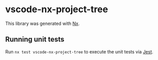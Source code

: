 # vscode-nx-project-tree

This library was generated with [Nx](https://nx.dev).

## Running unit tests

Run `nx test vscode-nx-project-tree` to execute the unit tests via [Jest](https://jestjs.io).
